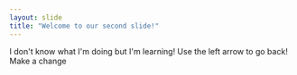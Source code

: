 ```yaml
---
layout: slide
title: "Welcome to our second slide!"
---
```

I don't know what I'm doing but I'm learning!
Use the left arrow to go back!
Make a change
